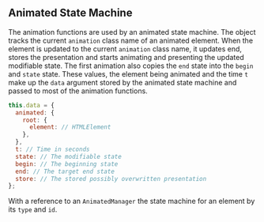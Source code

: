 ## Animated State Machine

The animation functions are used by an animated state machine. The object tracks the current `animation` class name of an animated element. When the element is updated to the current `animation` class name, it updates end, stores the presentation and starts animating and presenting the updated modifiable state. The first animation also copies the `end` state into the `begin` and `state` state. These values, the element being animated and the time `t` make up the `data` argument stored by the animated state machine and passed to most of the animation functions. 

```js
this.data = {
  animated: {
    root: {
      element: // HTMLElement
    },
  },
  t: // Time in seconds
  state: // The modifiable state
  begin: // The beginning state
  end: // The target end state
  store: // The stored possibly overwritten presentation
};
```

With a reference to an `AnimatedManager` the state machine for an element by its `type` and `id`.
